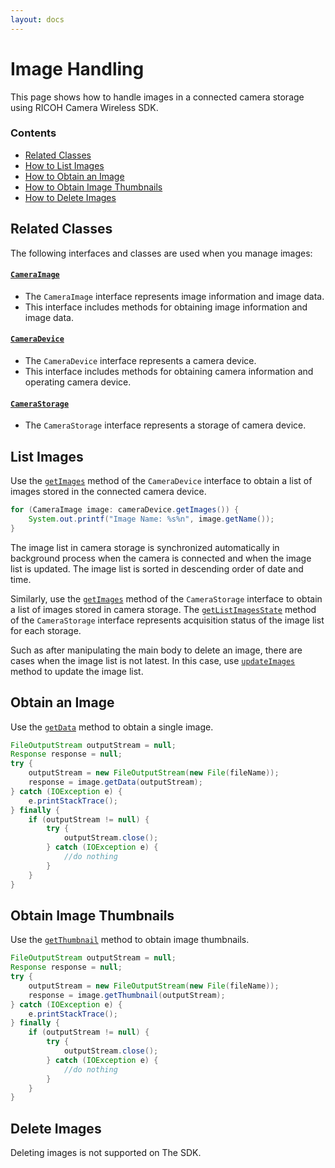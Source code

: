 ```yaml
---
layout: docs
---
```


# Image Handling

This page shows how to handle images in a connected camera storage using RICOH Camera Wireless SDK.

### Contents

* [Related Classes](#related-classes)
* [How to List Images](#list-images)
* [How to Obtain an Image](#obtain-an-image)
* [How to Obtain Image Thumbnails](#obtain-image-thumbnails)
* [How to Delete Images](#delete-images)

<a name="related-classes"></a>
## Related Classes

The following interfaces and classes are used when you manage images:

#### [`CameraImage`](../../api_reference/com/ricoh/camera/sdk/wireless/api/CameraImage.html)

* The `CameraImage` interface represents image information and image data.
* This interface includes methods for obtaining image information and image data.

#### [`CameraDevice`](../../api_reference/com/ricoh/camera/sdk/wireless/api/CameraDevice.html)

* The `CameraDevice` interface represents a camera device.
* This interface includes methods for obtaining camera information and operating camera device.

#### [`CameraStorage`](../../api_reference/com/ricoh/camera/sdk/wireless/api/CameraStorage.html)

* The `CameraStorage` interface represents a storage of camera device.

<a name="list-images"></a>
## List Images

Use the [`getImages`](../../api_reference/com/ricoh/camera/sdk/wireless/api/CameraDevice.html#getImages--) method of the `CameraDevice` interface to obtain a list of images stored in the connected camera device.

```java
for (CameraImage image: cameraDevice.getImages()) {
    System.out.printf("Image Name: %s%n", image.getName());
}
```

The image list in camera storage is synchronized automatically in background process when the camera is connected and when the image list is updated.
The image list is sorted in descending order of date and time.

Similarly, use the [`getImages`](../../api_reference/com/ricoh/camera/sdk/wireless/api/CameraStorage.html#getImages--) method of the `CameraStorage` interface to obtain a list of images stored in camera storage.
The [`getListImagesState`](../../api_reference/com/ricoh/camera/sdk/wireless/api/CameraStorage.html#getListImagesState--) method of the `CameraStorage` interface represents acquisition status of the image list for each storage.

Such as after manipulating the main body to delete an image, there are cases when the image list is not latest.
In this case, use [`updateImages`](../../api_reference/com/ricoh/camera/sdk/wireless/api/CameraDevice.html#updateImages--) method to update the image list.

<a name="obtain-an-image"></a>
## Obtain an Image

Use the [`getData`](../../api_reference/com/ricoh/camera/sdk/wireless/api/CameraImage.html#getData-java.io.OutputStream-) method to obtain a single image.

```java
FileOutputStream outputStream = null;
Response response = null;
try {
    outputStream = new FileOutputStream(new File(fileName));
    response = image.getData(outputStream);
} catch (IOException e) {
    e.printStackTrace();
} finally {
    if (outputStream != null) {
        try {
            outputStream.close();
        } catch (IOException e) {
            //do nothing
        }
    }
}
```

<a name="obtain-image-thumbnails"></a>
## Obtain Image Thumbnails

Use the [`getThumbnail`](../../api_reference/com/ricoh/camera/sdk/wireless/api/CameraImage.html#getThumbnail-java.io.OutputStream-) method to obtain image thumbnails.

```java
FileOutputStream outputStream = null;
Response response = null;
try {
    outputStream = new FileOutputStream(new File(fileName));
    response = image.getThumbnail(outputStream);
} catch (IOException e) {
    e.printStackTrace();
} finally {
    if (outputStream != null) {
        try {
            outputStream.close();
        } catch (IOException e) {
            //do nothing
        }
    }
}
```

<a name="delete-images"></a>
## Delete Images

Deleting images is not supported on The SDK.
